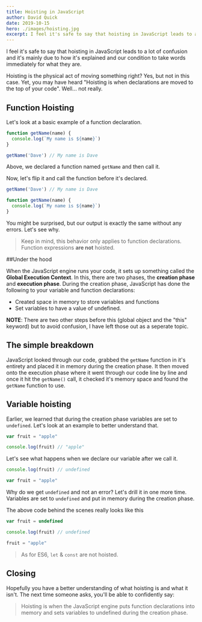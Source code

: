 ```yaml
---
title: Hoisting in JavaScript
author: David Quick
date: 2019-10-15
hero: ./images/hoisting.jpg
excerpt: I feel it's safe to say that hoisting in JavaScript leads to a lot of confusion.
---
```


I feel it's safe to say that hoisting in JavaScript leads to a lot of confusion and it's mainly due to how it's explained and our condition to take words immediately for what they are. 

Hoisting is the physical act of moving something right? Yes, but not in this case. Yet, you may have heard "Hoisting is when declarations are moved to the top of your code". Well... not really. 

## Function Hoisting 

Let's look at a basic example of a function declaration.


```js
function getName(name) {
  console.log(`My name is ${name}`)
}

getName('Dave') // My name is Dave
```

Above, we declared a function named `getName` and then call it.

Now, let's flip it and call the function before it's declared. 

```js
getName('Dave') // My name is Dave

function getName(name) {
  console.log(`My name is ${name}`)
}
```

You might be surprised, but our output is exactly the same without any errors. Let's see why. 

> Keep in mind, this behavior only applies to function declarations. Function expressions **are not** hoisted. 

##Under the hood

When the JavaScript engine runs your code, it sets up something called the **Global Execution Context**. In this, there are two phases, the **creation phase** and **execution phase**. During the creation phase, JavaScript has done the following to your variable and function declarations:

- Created space in memory to store variables and functions
- Set variables to have a value of undefined.

 **NOTE**: There are two other steps before this (global object and the "this" keyword) but to avoid confusion, I have left those out as a seperate topic.

## The simple breakdown

JavaScript looked through our code, grabbed the `getName` function in it's entirety and placed it in memory during the creation phase. It then moved onto the execution phase where it went through our code line by line and once it hit the `getName()` call, it checked it's memory space and found the `getName` function to use.

## Variable hoisting

Earlier, we learned that during the creation phase variables are set to `undefined`. Let's look at an example to better understand that. 

```js
var fruit = "apple"

console.log(fruit) // "apple"
```

Let's see what happens when we declare our variable after we call it. 

```js
console.log(fruit) // undefined

var fruit = "apple"
```

Why do we get `undefined` and not an error? Let's drill it in one more time. Variables are set to `undefined` and put in memory during the creation phase. 

The above code behind the scenes really looks like this


```js
var fruit = undefined

console.log(fruit) // undefined

fruit = "apple"
```

> As for ES6, `let` & `const` are not hoisted. 

## Closing

Hopefully you have a better understanding of what hoisting is and what it isn't. The next time someone asks, you'll be able to confidently say:

 > Hoisting is when the JavaScript engine puts function declarations into memory and sets variables to undefined during the creation phase. 